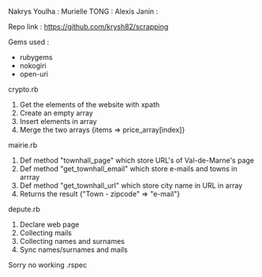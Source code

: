 Nakrys Youlha : 
Murielle TONG : 
Alexis Janin : 

Repo link : https://github.com/krysh82/scrapping

Gems used : 
- rubygems
- nokogiri
- open-uri

crypto.rb

1) Get the elements of the website with xpath
2) Create an empty array
3) Insert elements in array 
4) Merge the two arrays {items => price_array[index]}

mairie.rb

1) Def method "townhall_page" which store URL's of Val-de-Marne's page
2) Def method "get_townhall_email" which store e-mails and towns in arrray
3) Def method "get_townhall_url" which store city name in URL in array
4) Returns the result {"Town - zipcode" => "e-mail"}

depute.rb
1) Declare web page
2) Collecting mails
3) Collecting names and surnames 
4) Sync names/surnames and mails

Sorry no working .rspec
